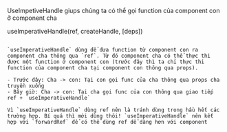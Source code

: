 UseImpetiveHandle giups chúng ta có thể gọi function của component con ở component cha

useImperativeHandle(ref, createHandle, [deps])

```

`useImperativeHandle` dùng để đưa function từ component con ra component cha thông qua `ref`. Từ đó component cha có thể thực thi được một function ở component con (trước đây thì ta chỉ thực thi function của component cha tại component con thông qua props).

- Trước đây: Cha -> con: Tại con gọi func của cha thông qua props cha truyền xuống
- Bây giờ: Cha -> con: Tại cha gọi func của con thông qua giao tiếp ref + `useImperativeHandle`

Vì `useImperativeHandle` dùng ref nên là tránh dùng trong hầu hết các trường hợp. Bí quá thì mới dùng thôi! `useImperativeHandle` nên kết hợp với `forwardRef` để có thể dùng ref dễ dàng hơn với component
```
